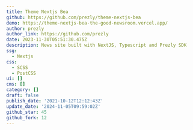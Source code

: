 ```yaml
---
title: Theme Nextjs Bea
github: https://github.com/prezly/theme-nextjs-bea
demo: https://theme-nextjs-bea-the-good-newsroom.vercel.app/
author: prezly
author_link: https://github.com/prezly
date: 2023-11-30T05:51:30.475Z
description: News site built with NextJS, Typescript and Prezly SDK
ssg:
  - Nextjs
css:
  - SCSS
  - PostCSS
ui: []
cms: []
category: []
draft: false
publish_date: '2021-10-12T12:12:43Z'
update_date: '2024-11-05T09:59:02Z'
github_star: 45
github_fork: 12
---
```

